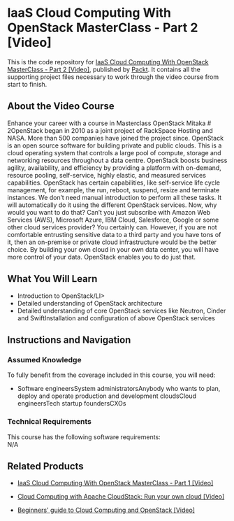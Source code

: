 


# IaaS Cloud Computing With OpenStack MasterClass - Part 2 [Video]
This is the code repository for [IaaS Cloud Computing With OpenStack MasterClass - Part 2 [Video]](https://www.packtpub.com/virtualization-and-cloud/iaas-cloud-computing-openstack-masterclass-part-2-video), published by [Packt](https://www.packtpub.com/?utm_source=github). It contains all the supporting project files necessary to work through the video course from start to finish.
## About the Video Course
Enhance your career with a course in Masterclass OpenStack Mitaka # 2OpenStack began in 2010 as a joint project of RackSpace Hosting and NASA. More than 500 companies have joined the project since. OpenStack is an open source software for building private and public clouds. This is a cloud operating system that controls a large pool of compute, storage and networking resources throughout a data centre. OpenStack boosts business agility, availability, and efficiency by providing a platform with on-demand, resource pooling, self-service, highly elastic, and measured services capabilities. OpenStack has certain capabilities, like self-service life cycle management, for example, the run, reboot, suspend, resize and terminate instances. We don’t need manual introduction to perform all these tasks. It will automatically do it using the different OpenStack services. Now, why would you want to do that? Can’t you just subscribe with Amazon Web Services (AWS), Microsoft Azure, IBM Cloud, Salesforce, Google or some other cloud services provider? You certainly can. However, if you are not comfortable entrusting sensitive data to a third party and you have tons of it, then an on-premise or private cloud infrastructure would be the better choice. By building your own cloud in your own data center, you will have more control of your data. OpenStack enables you to do just that.


<H2>What You Will Learn</H2>
<DIV class=book-info-will-learn-text>
<UL>
<LI> Introduction to OpenStack/LI>
<LI> Detailed understanding of OpenStack architecture</LI>
<LI> Detailed understanding of core OpenStack services like Neutron, Cinder and SwiftInstallation and configuration of above OpenStack services</LI>
</UL></DIV>

## Instructions and Navigation
### Assumed Knowledge
To fully benefit from the coverage included in this course, you will need:<br/>
<DIV class=book-info-will-learn-text>
<UL>
<LI>Software engineersSystem administratorsAnybody who wants to plan, deploy and operate production and development cloudsCloud engineersTech startup foundersCXOs</LI>
</UL>
<DIV>

### Technical Requirements
This course has the following software requirements:<br/>
N/A

## Related Products
* [IaaS Cloud Computing With OpenStack MasterClass - Part 1 [Video]](https://www.packtpub.com/virtualization-and-cloud/iaas-cloud-computing-openstack-masterclass-part-1-video)

* [Cloud Computing with Apache CloudStack: Run your own cloud [Video]](https://www.packtpub.com/networking-and-servers/cloud-computing-apache-cloudstack-run-your-own-cloud-video)

* [Beginners' guide to Cloud Computing and OpenStack [Video]](https://www.packtpub.com/big-data-and-business-intelligence/beginners-guide-cloud-computing-and-openstack-video)
